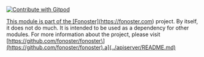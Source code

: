 <a href="https://gitpod.io/#https://github.com/fonoster/fonoster"> <img src="https://img.shields.io/badge/Contribute%20with-Gitpod-908a85?logo=gitpod" alt="Contribute with Gitpod" />

This module is part of the \[Fonoster\](https://fonoster.com) project. By itself, it does not do much. It is intended to be used as a dependency for other modules. For more information about the project, please visit \[https://github.com/fonoster/fonoster\](https://github.com/fonoster/fonoster).a](../apiserver/README.md)
